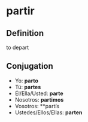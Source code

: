 # partir

## Definition
to depart

## Conjugation

- Yo: **parto**
- Tú: **partes**
- Él/Ella/Usted: **parte**
- Nosotros: **partimos**
- Vosotros: **partís
- Ustedes/Ellos/Ellas: **parten**